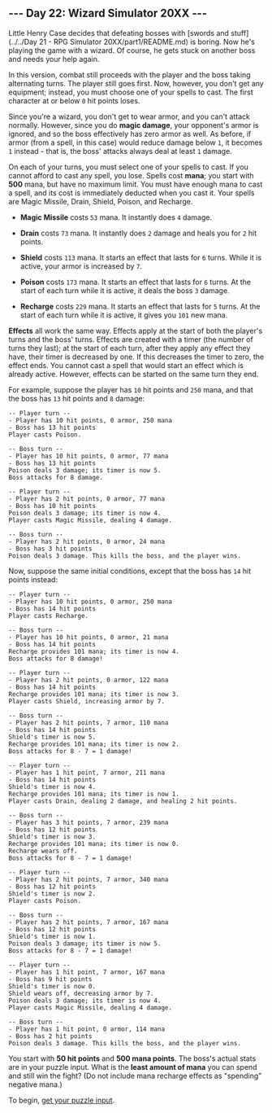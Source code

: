 ## --- Day 22: Wizard Simulator 20XX ---

Little Henry Case decides that defeating bosses with
[swords and stuff](../../Day 21 - RPG Simulator 20XX/part1/README.md)
is boring. Now he's playing the game with a wizard. Of course, he gets stuck on
another boss and needs your help again.

In this version, combat still proceeds with the player and the boss taking
alternating turns. The player still goes first. Now, however, you don't get any
equipment; instead, you must choose one of your spells to cast. The first
character at or below `0` hit points loses.

Since you're a wizard, you don't get to wear armor, and you can't attack
normally. However, since you do **magic damage**, your opponent's armor is
ignored, and so the boss effectively has zero armor as well. As before, if
armor (from a spell, in this case) would reduce damage below `1`, it becomes
`1` instead - that is, the boss' attacks always deal at least `1` damage.

On each of your turns, you must select one of your spells to cast. If you
cannot afford to cast any spell, you lose. Spells cost **mana**; you start with
**500** mana, but have no maximum limit. You must have enough mana to cast a
spell, and its cost is immediately deducted when you cast it. Your spells are
Magic Missile, Drain, Shield, Poison, and Recharge.

* **Magic Missile** costs `53` mana. It instantly does `4` damage.

* **Drain** costs `73` mana. It instantly does `2` damage and heals you for `2`
  hit points.

* **Shield** costs `113` mana. It starts an effect that lasts for `6` turns.
  While it is active, your armor is increased by `7`.

* **Poison** costs `173` mana. It starts an effect that lasts for `6` turns. At
  the start of each turn while it is active, it deals the boss `3` damage.

* **Recharge** costs `229` mana. It starts an effect that lasts for `5` turns.
  At the start of each turn while it is active, it gives you `101` new mana.

**Effects** all work the same way. Effects apply at the start of both the
player's turns and the boss' turns. Effects are created with a timer (the
number of turns they last); at the start of each turn, after they apply any
effect they have, their timer is decreased by one. If this decreases the timer
to zero, the effect ends. You cannot cast a spell that would start an effect
which is already active. However, effects can be started on the same turn they
end.

For example, suppose the player has `10` hit points and `250` mana, and that
the boss has `13` hit points and `8` damage:

```
-- Player turn --
- Player has 10 hit points, 0 armor, 250 mana
- Boss has 13 hit points
Player casts Poison.

-- Boss turn --
- Player has 10 hit points, 0 armor, 77 mana
- Boss has 13 hit points
Poison deals 3 damage; its timer is now 5.
Boss attacks for 8 damage.

-- Player turn --
- Player has 2 hit points, 0 armor, 77 mana
- Boss has 10 hit points
Poison deals 3 damage; its timer is now 4.
Player casts Magic Missile, dealing 4 damage.

-- Boss turn --
- Player has 2 hit points, 0 armor, 24 mana
- Boss has 3 hit points
Poison deals 3 damage. This kills the boss, and the player wins.
```

Now, suppose the same initial conditions, except that the boss has `14` hit
points instead:

```
-- Player turn --
- Player has 10 hit points, 0 armor, 250 mana
- Boss has 14 hit points
Player casts Recharge.

-- Boss turn --
- Player has 10 hit points, 0 armor, 21 mana
- Boss has 14 hit points
Recharge provides 101 mana; its timer is now 4.
Boss attacks for 8 damage!

-- Player turn --
- Player has 2 hit points, 0 armor, 122 mana
- Boss has 14 hit points
Recharge provides 101 mana; its timer is now 3.
Player casts Shield, increasing armor by 7.

-- Boss turn --
- Player has 2 hit points, 7 armor, 110 mana
- Boss has 14 hit points
Shield's timer is now 5.
Recharge provides 101 mana; its timer is now 2.
Boss attacks for 8 - 7 = 1 damage!

-- Player turn --
- Player has 1 hit point, 7 armor, 211 mana
- Boss has 14 hit points
Shield's timer is now 4.
Recharge provides 101 mana; its timer is now 1.
Player casts Drain, dealing 2 damage, and healing 2 hit points.

-- Boss turn --
- Player has 3 hit points, 7 armor, 239 mana
- Boss has 12 hit points
Shield's timer is now 3.
Recharge provides 101 mana; its timer is now 0.
Recharge wears off.
Boss attacks for 8 - 7 = 1 damage!

-- Player turn --
- Player has 2 hit points, 7 armor, 340 mana
- Boss has 12 hit points
Shield's timer is now 2.
Player casts Poison.

-- Boss turn --
- Player has 2 hit points, 7 armor, 167 mana
- Boss has 12 hit points
Shield's timer is now 1.
Poison deals 3 damage; its timer is now 5.
Boss attacks for 8 - 7 = 1 damage!

-- Player turn --
- Player has 1 hit point, 7 armor, 167 mana
- Boss has 9 hit points
Shield's timer is now 0.
Shield wears off, decreasing armor by 7.
Poison deals 3 damage; its timer is now 4.
Player casts Magic Missile, dealing 4 damage.

-- Boss turn --
- Player has 1 hit point, 0 armor, 114 mana
- Boss has 2 hit points
Poison deals 3 damage. This kills the boss, and the player wins.
```

You start with **50 hit points** and **500 mana points**. The boss's actual
stats are in your puzzle input. What is the **least amount of mana** you can
spend and still win the fight? (Do not include mana recharge effects as
"spending" negative mana.)

To begin, [get your puzzle input](input.txt).
